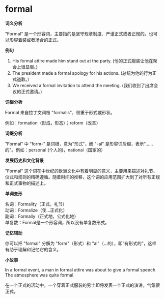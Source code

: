 # formal

**词义分析**

  

"Formal" 是一个形容词，主要指的是坚守规章制度、严谨正式或者正规的。也可以形容着装或者场合的正式。

  

**例句**

  

1.  His formal attire made him stand out at the party. (他的正式服装让他在聚会上很显眼。)
2.  The president made a formal apology for his actions. (总统为他的行为正式道歉。)
3.  We received a formal invitation to attend the meeting. (我们收到了出席会议的正式邀请。)

  

**词根分析**

  

Formal 来自拉丁文词根 "formalis"，侧重于形式或形状。

  

例如：formation（形成，形态）；reform（改革）

  

**词缀分析**

  

"Formal" 中 "form-" 是词根，意为"形式"，而 "-al" 是形容词后缀，表示"……的"。例如：personal (个人的)，national（国家的）

  

**发展历史和文化背景**

  

"Formal" 这个词在中世纪的欧洲文化中有着明显的意义，主要用来描述对礼节、仪式和规则的精确遵循。随着时间的推移，这个词的应用范围扩大到了对所有正规和正式事物的描述上。

  

**单词变形**

  

名词：Formality（正式，礼节）  
动词：Formalize（使…正式化）  
副词：Formally（正式地，公式化地）  
单复数：Formal是一个形容词，所以没有单复数形式。

  

**记忆辅助**

  

你可以把 "formal" 分解为 "form"（形式）和 "al"（…的），即“有形式的”，这样有助于理解和记忆它的含义。

  

**小故事**

  

In a formal event, a man in formal attire was about to give a formal speech. The atmosphere was quite formal.

  

在一个正式的活动中，一个穿着正式服装的男士即将发表一个正式的演讲。气氛很正式。
